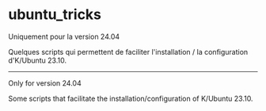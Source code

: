 # ubuntu_tricks

Uniquement pour la version 24.04

Quelques scripts qui permettent de faciliter l'installation / la configuration d'K/Ubuntu 23.10.

---

Only for version 24.04

Some scripts that facilitate the installation/configuration of K/Ubuntu 23.10.
